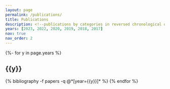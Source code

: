 ```yaml
---
layout: page
permalink: /publications/
title: Publications
description: <!--publications by categories in reversed chronological order. generated by jekyll-scholar.-->
years: [2023, 2022, 2020, 2019, 2018, 2017]
nav: true
nav_order: 2
---
```

<!-- _pages/publications.md -->
<div class="publications">

{%- for y in page.years %}
  <h2 class="year">{{y}}</h2>
  {% bibliography -f papers -q @*[year={{y}}]* %}
{% endfor %}

</div>
